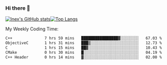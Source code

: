 ### Hi there 👋
[![lnex's GitHub stats](https://github-readme-stats.vercel.app/api?username=lnexenl&count_private=true&show_icons=true)](https://github.com/anuraghazra/github-readme-stats)[![Top Langs](https://github-readme-stats.vercel.app/api/top-langs/?username=lnexenl&layout=compact&langs_count=8&exclude_repo=32-bit-MIPS-CPU)](https://github.com/anuraghazra/github-readme-stats)

My Weekly Coding Time:
<!--START_SECTION:waka-->

```txt
C++              7 hrs 59 mins   ████████████████▓░░░░░░░░   67.03 %
ObjectiveC       1 hrs 31 mins   ███▒░░░░░░░░░░░░░░░░░░░░░   12.73 %
C                1 hrs 15 mins   ██▓░░░░░░░░░░░░░░░░░░░░░░   10.43 %
CMake            0 hrs 30 mins   █░░░░░░░░░░░░░░░░░░░░░░░░   04.19 %
C++ Header       0 hrs 14 mins   ▓░░░░░░░░░░░░░░░░░░░░░░░░   02.00 %
```

<!--END_SECTION:waka-->
